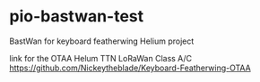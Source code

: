 # pio-bastwan-test
BastWan for keyboard featherwing Helium project 

link for the OTAA Helum TTN LoRaWan Class A/C
https://github.com/Nickeytheblade/Keyboard-Featherwing-OTAA
